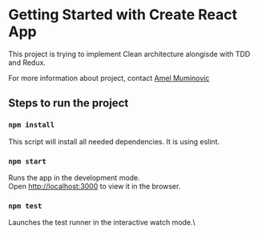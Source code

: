 # Getting Started with Create React App

This project is trying to implement Clean architecture alongisde with TDD and Redux.

For more information about project, contact [Amel Muminovic](https://amelmuminovic.com)

## Steps to run the project

### `npm install`

This script will install all needed dependencies. It is using eslint.

### `npm start`

Runs the app in the development mode.\
Open [http://localhost:3000](http://localhost:3000) to view it in the browser.

### `npm test`

Launches the test runner in the interactive watch mode.\
